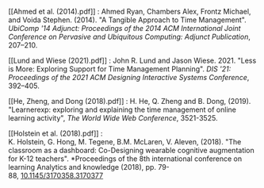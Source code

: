 [[Ahmed et al. (2014).pdf]] : Ahmed Ryan, Chambers Alex, Frontz Michael, and Voida Stephen. (2014). "A Tangible Approach to Time Management". *UbiComp '14 Adjunct: Proceedings of the 2014 ACM International Joint Conference on Pervasive and Ubiquitous Computing: Adjunct Publication*, 207–210.

[[Lund and Wiese (2021).pdf]] : John R. Lund and Jason Wiese. 2021. "Less is More: Exploring Support for Time Management Planning". *DIS '21: Proceedings of the 2021 ACM Designing Interactive Systems Conference*, 392–405. 

[[He, Zheng, and Dong (2018).pdf]] : H. He, Q. Zheng and B. Dong, (2019). "Learnerexp: exploring and explaining the time management of online learning activity", _The World Wide Web Conference_, 3521-3525.

[[Holstein et al. (2018).pdf]] : K. Holstein, G. Hong, M. Tegene, B.M. McLaren, V. Aleven, (2018). "The classroom as a dashboard: Co-Designing wearable cognitive augmentation for K-12 teachers". *Proceedings of the 8th international conference on learning Analytics and knowledge (2018), pp. 79-88, [10.1145/3170358.3170377](https://doi.org/10.1145/3170358.3170377)

